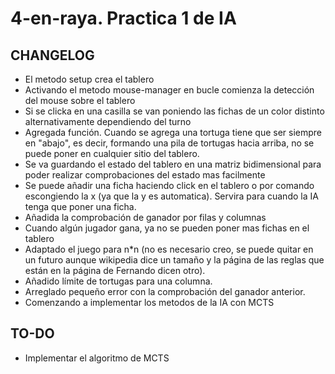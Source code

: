 # 4-en-raya. Practica 1 de IA

## CHANGELOG

- El metodo setup crea el tablero
- Activando el metodo mouse-manager en bucle comienza la detección del mouse sobre el tablero
- Si se clicka en una casilla se van poniendo las fichas de un color distinto alternativamente dependiendo del turno
- Agregada función. Cuando se agrega una tortuga tiene que ser siempre en "abajo", es decir, formando una pila de tortugas hacia arriba, no se puede poner en cualquier sitio del tablero.
- Se va guardando el estado del tablero en una matriz bidimensional para poder realizar comprobaciones del estado mas facilmente
- Se puede añadir una ficha haciendo click en el tablero o por comando escongiendo la x (ya que la y es automatica). Servira para cuando la IA tenga que poner una ficha.
- Añadida la comprobación de ganador por filas y columnas
- Cuando algún jugador gana, ya no se pueden poner mas fichas en el tablero
- Adaptado el juego para n*n (no es necesario creo, se puede quitar en un futuro aunque wikipedia dice un tamaño y la página 
  de las reglas que están en la página de Fernando dicen otro).
- Añadido límite de tortugas para una columna.
- Arreglado pequeño error con la comprobación del ganador anterior.
- Comenzando a implementar los metodos de la IA con MCTS
## TO-DO

- Implementar el algoritmo de MCTS
